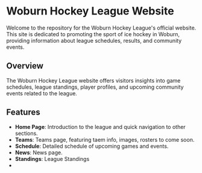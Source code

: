 # Woburn Hockey League Website

Welcome to the repository for the Woburn Hockey League's official website. This site is dedicated to promoting the sport of ice hockey in Woburn, providing information about league schedules, results, and community events.

## Overview

The Woburn Hockey League website offers visitors insights into game schedules, league standings, player profiles, and upcoming community events related to the league.

## Features

- **Home Page**: Introduction to the league and quick navigation to other sections.
- **Teams**: Teams page, featuring taem info, images, rosters to come soon.
- **Schedule**: Detailed schedule of upcoming games and events.
- **News**: News page.
- **Standings**: League Standings
- 
